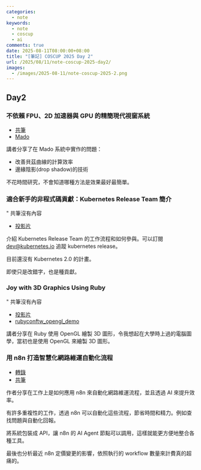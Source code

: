 ```yaml
---
categories:
  - note
keywords:
  - note
  - coscup
  - ai
comments: true
date: 2025-08-11T08:00:00+08:00
title: "[筆記] COSCUP 2025 Day 2"
url: /2025/08/11/note-coscup-2025-day2/
images:
  - /images/2025-08-11/note-coscup-2025-2.png
---
```


## Day2

### 不依賴 FPU、2D 加速器與 GPU 的精簡現代視窗系統

- [共筆](https://hackmd.io/12-J0Zz0SaCEaxuXno-h1w)
- [Mado](https://github.com/sysprog21/mado)

講者分享了在 Mado 系統中實作的問題：
- 改善貝茲曲線的計算效率
- 邊緣陰影(drop shadow)的技術

不花時間研究，不會知道哪種方法是效果最好最簡單。

### 適合新手的非程式碼貢獻：Kubernetes Release Team 簡介

" 共筆沒有內容
- [投影片](https://speakerdeck.com/tico88612/kubernetes-release-team-introduction)

介紹 Kubernetes Release Team 的工作流程和如何參與。可以訂閱 dev@kubernetes.io 追蹤 kubernetes release。

目前還沒有 Kubernetes 2.0 的計畫。

即使只是改錯字，也是種貢獻。

### Joy with 3D Graphics Using Ruby

" 共筆沒有內容

- [投影片](https://speakerdeck.com/ydah/joy-with-3d-graphics-using-ruby)
- [rubyconftw_opengl_demo](https://github.com/ydah/rubyconftw_opengl_demo)

講者分享在 Ruby 使用 OpenGL 繪製 3D 圖形，令我想起在大學時上過的電腦圖學，當初也是使用 OpenGL 來繪製 3D 圖形。

### 用 n8n 打造智慧化網路維運自動化流程

- [轉錄](https://ink.dwave.cc/en-US/share/35555)
- [共筆](https://hackmd.io/v9yYq7EzSe-LLDbdu1BYHQ)

作者分享在工作上是如何應用 n8n 來自動化網路維運流程，並且透過 AI 來提升效率。

有許多重複性的工作，透過 n8n 可以自動化這些流程，節省時間和精力。例如查找問題與自動化回報。

將系統包裝成 API，讓 n8n 的 AI Agent 節點可以調用，這樣就能更方便地整合各種工具。

最後也分析最近 n8n 定價變更的影響，依照執行的 workflow 數量來計費真的超痛的。
